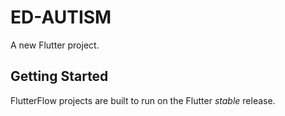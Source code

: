 # ED-AUTISM

A new Flutter project.

## Getting Started

FlutterFlow projects are built to run on the Flutter _stable_ release.
